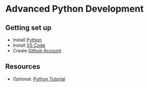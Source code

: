 # Advanced Python Development

## Getting set up

- Install [Python](https://installpython3.com/)
- Install [VS Code](https://code.visualstudio.com/Download)
- Create [Github Account](https://github.com/)

## Resources

- Optional: [Python Tutorial](https://www.learnpython.org/)
